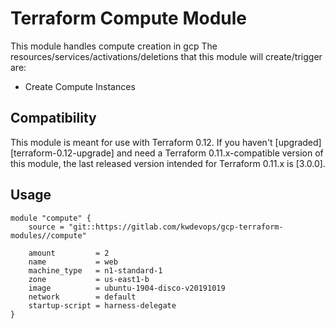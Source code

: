 # Terraform Compute Module

This module handles compute creation in gcp
The resources/services/activations/deletions that this module will create/trigger are:
- Create Compute Instances

## Compatibility

This module is meant for use with Terraform 0.12. If you haven't
[upgraded][terraform-0.12-upgrade] and need a Terraform
0.11.x-compatible version of this module, the last released version
intended for Terraform 0.11.x is [3.0.0].

## Usage

```hcl
module "compute" {
    source = "git::https://gitlab.com/kwdevops/gcp-terraform-modules//compute"
     
    amount         = 2
    name           = web
    machine_type   = n1-standard-1
    zone           = us-east1-b
    image          = ubuntu-1904-disco-v20191019
    network        = default
    startup-script = harness-delegate
}   
```